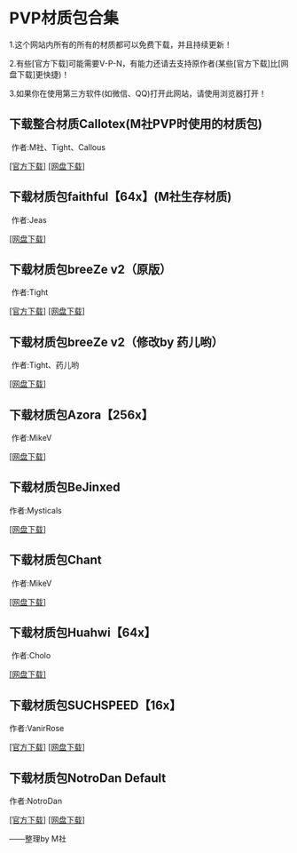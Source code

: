 # PVP材质包合集

1.这个网站内所有的所有的材质都可以免费下载，并且持续更新！

2.有些[官方下载]可能需要V-P-N，有能力还请去支持原作者(某些[官方下载]比[网盘下载]更快捷)！

3.如果你在使用第三方软件(如微信、QQ)打开此网站，请使用浏览器打开！

## 下载整合材质Callotex(M社PVP时使用的材质包)

  作者:M社、Tight、Callous

[[官方下载]](https://mcjoint-stockcompany.github.io/error/)  [[网盘下载]](https://pan.baidu.com/s/1NGkeTqyuUtQSxPyYjPs8Aw)

## 下载材质包faithful【64x】(M社生存材质)

  作者:Jeas
 
[[网盘下载]](https://pan.baidu.com/s/1W2VG301t1YHU5u8XtLtlPw)

## 下载材质包breeZe v2（原版）

  作者:Tight
  
[[官方下载]](https://www.youtube.com/redirect?v=nI35XUrR35I&event=video_description&redir_token=VCYl5jAspzJ0fMuXy5YIygaohUp8MTUyODAzMjM4NEAxNTI3OTQ1OTg0&html_redirect=1&q=https%3A%2F%2Fwww.mediafire.com%2Ffile%2Fssxjib3osxft18p%2F)  [[网盘下载]](https://pan.baidu.com/s/164BeLU4x7jOOf_Zs6NgfFA)

## 下载材质包breeZe v2（修改by 药儿哟）

  作者:Tight、药儿哟

[[网盘下载]](https://pan.baidu.com/s/1Vk1bZVZGUXLWhfdhQoZ5pg)

## 下载材质包Azora【256x】

  作者:MikeV

[[网盘下载]](https://pan.baidu.com/s/1KgPPhtzj_WTZQ9bbWkj1ow)

## 下载材质包BeJinxed

  作者:Mysticals

[[网盘下载]](https://pan.baidu.com/s/1KksT-NvVDrlmmCvXbaVrRw)

## 下载材质包Chant

  作者:MikeV

[[网盘下载]](https://pan.baidu.com/s/1l_O5f7k7o9SojYl19dol_g)

## 下载材质包Huahwi【64x】

  作者:Cholo

[[网盘下载]](https://pan.baidu.com/s/1m-3JMot6a8KbmXqOowF5fA)

## 下载材质包SUCHSPEED【16x】

  作者:VanirRose
  
[[官方下载]](http://t.cn/R1blD7j)  [[网盘下载]](https://pan.baidu.com/s/1w2VdSHK3dExOBTmO8dBj5g)

## 下载材质包NotroDan Default

  作者:NotroDan
  
[[官方下载]](http://t.cn/R1buLW8)  [[网盘下载]](https://pan.baidu.com/s/1_jbq-U1PCXzDFxt6rmoIBA)

——整理by M社
